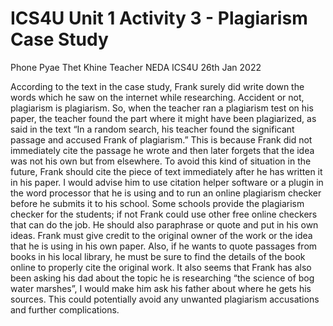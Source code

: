 # ICS4U Unit 1 Activity 3 - Plagiarism Case Study

Phone Pyae Thet Khine
Teacher NEDA
ICS4U
26th Jan 2022

According to the text in the case study, Frank surely did write down the words which he saw on the internet while researching. Accident or not, plagiarism is plagiarism. So, when the teacher ran a plagiarism test on his paper, the teacher found the part where it might have been plagiarized, as said in the text “In a random search, his teacher found the significant passage and accused Frank of plagiarism.” This is because Frank did not immediately cite the passage he wrote and then later forgets that the idea was not his own but from elsewhere. To avoid this kind of situation in the future, Frank should cite the piece of text immediately after he has written it in his paper. I would advise him to use citation helper software or a plugin in the word processor that he is using and to run an online plagiarism checker before he submits it to his school. Some schools provide the plagiarism checker for the students; if not Frank could use other free online checkers that can do the job. He should also paraphrase or quote and put in his own ideas. Frank must give credit to the original owner of the work or the idea that he is using in his own paper. Also, if he wants to quote passages from books in his local library, he must be sure to find the details of the book online to properly cite the original work. It also seems that Frank has also been asking his dad about the topic he is researching “the science of bog water marshes”, I would make him ask his father about where he gets his sources. This could potentially avoid any unwanted plagiarism accusations and further complications.